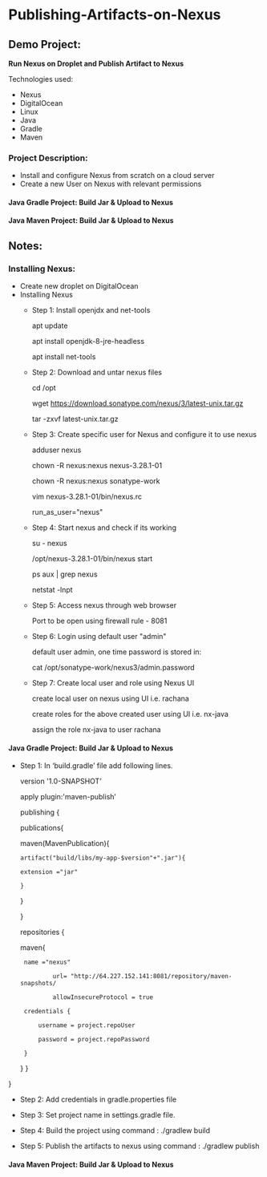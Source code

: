 # Publishing-Artifacts-on-Nexus

## Demo Project:

**Run Nexus on Droplet and Publish Artifact to Nexus**

Technologies used:
- Nexus
- DigitalOcean
- Linux
- Java
- Gradle
- Maven

### Project Description:

- Install and configure Nexus from scratch on a cloud server
- Create a new User on Nexus with relevant permissions

#### Java Gradle Project: Build Jar & Upload to Nexus

#### Java Maven Project: Build Jar & Upload to Nexus


## Notes:

### Installing Nexus:
- Create new droplet on DigitalOcean
- Installing Nexus
  - Step 1: Install openjdx and net-tools
  
    apt update
    
    apt install openjdk-8-jre-headless
    
    apt install net-tools
    
  - Step 2: Download and untar nexus files
  
    cd /opt
    
    wget https://download.sonatype.com/nexus/3/latest-unix.tar.gz
    
    tar -zxvf latest-unix.tar.gz
    
  - Step 3: Create specific user for Nexus and configure it to use nexus
  
    adduser nexus
    
    chown -R nexus:nexus nexus-3.28.1-01
    
    chown -R nexus:nexus sonatype-work
    
    vim nexus-3.28.1-01/bin/nexus.rc
    
    run_as_user="nexus"
    
  - Step 4: Start nexus and check if its working
  
    su - nexus
    
    /opt/nexus-3.28.1-01/bin/nexus start
    
    ps aux | grep nexus
    
    netstat -lnpt

  - Step 5: Access nexus through web browser
  
    Port to be open using firewall rule - 8081

  - Step 6: Login using default user "admin"
  
    default user admin, one time password is stored in:
    
    cat /opt/sonatype-work/nexus3/admin.password
    
  - Step 7: Create local user and role using Nexus UI
  
    create local user on nexus using UI i.e. rachana
    
    create roles for the above created user using UI i.e. nx-java
    
    assign the role nx-java to user rachana
    
   
#### Java Gradle Project: Build Jar & Upload to Nexus

 - Step 1: In ‘build.gradle’ file add following lines.

   version '1.0-SNAPSHOT’

   apply plugin:'maven-publish’

   publishing {
   
     publications{
     
     maven(MavenPublication){
     
       artifact("build/libs/my-app-$version"+".jar"){
       
       extension ="jar"
       
       }
       
      }
      
    }
    
   repositories {
   
    maven{
    
        name ="nexus"
        
				url= "http://64.227.152.141:8081/repository/maven-snapshots/   
        
				allowInsecureProtocol = true
        
        credentials {
        
            username = project.repoUser
            
            password = project.repoPassword
            
        }
     }
   }

}

 - Step 2: Add credentials in gradle.properties file

 - Step 3: Set project name in settings.gradle file.

 - Step 4: Build the project using command :  ./gradlew build

 - Step 5: Publish the artifacts to nexus using command : ./gradlew publish
 

#### Java Maven Project: Build Jar & Upload to Nexus
    
 

